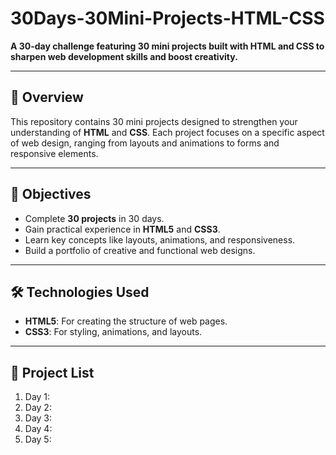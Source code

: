 # 30Days-30Mini-Projects-HTML-CSS

**A 30-day challenge featuring 30 mini projects built with HTML and CSS to sharpen web development skills and boost creativity.**

---

## 📌 Overview  
This repository contains 30 mini projects designed to strengthen your understanding of **HTML** and **CSS**. Each project focuses on a specific aspect of web design, ranging from layouts and animations to forms and responsive elements.  

---

## 🎯 Objectives  
- Complete **30 projects** in 30 days.  
- Gain practical experience in **HTML5** and **CSS3**.  
- Learn key concepts like layouts, animations, and responsiveness.  
- Build a portfolio of creative and functional web designs.  

---

## 🛠 Technologies Used  
- **HTML5**: For creating the structure of web pages.  
- **CSS3**: For styling, animations, and layouts.  

---

## 📂 Project List  
1. Day 1:    
2. Day 2:  
3. Day 3:    
4. Day 4:   
5. Day 5: 


